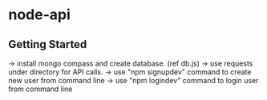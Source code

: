 # node-api

## Getting Started

-> install mongo compass and create database. (ref db.js)
-> use requests under directory for API calls.
-> use "npm signupdev" command to create new user from command line
-> use "npm logindev" command to login user from command line